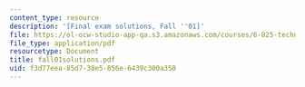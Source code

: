 ```yaml
---
content_type: resource
description: '[Final exam solutions, Fall ''01]'
file: https://ol-ocw-studio-app-qa.s3.amazonaws.com/courses/6-825-techniques-in-artificial-intelligence-sma-5504-fall-2002/f3d77eea85d738e5856e6439c300a350_fall01solutions.pdf
file_type: application/pdf
resourcetype: Document
title: fall01solutions.pdf
uid: f3d77eea-85d7-38e5-856e-6439c300a350
---
```

